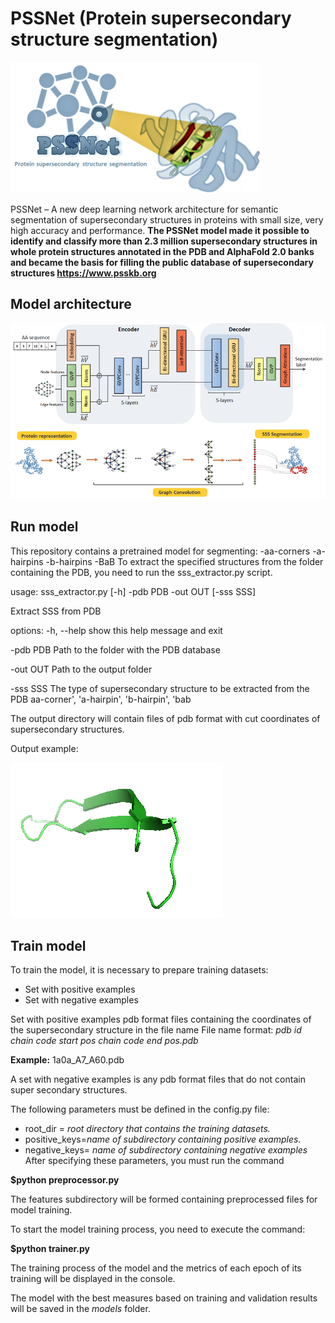 # PSSNet (Protein supersecondary structure segmentation) 
![alt text](https://github.com/Denis21800/PSSNet/blob/master/Logo/pssnet.png)


PSSNet – A new deep learning network architecture for semantic segmentation of supersecondary structures in proteins with small size, very high accuracy and performance.
**The PSSNet model made it possible to identify and classify more than 2.3 million supersecondary structures in whole protein structures annotated in the PDB and AlphaFold 2.0 banks and became the basis for filling the public database of supersecondary structures https://www.psskb.org**
## Model architecture

![alt text](https://github.com/Denis21800/PSSNet/blob/master/Logo/arcitecture.png)


## Run model
This repository contains a pretrained model for segmenting: 
-aa-corners
-a-hairpins 
-b-hairpins
-BaB
To extract the specified structures from the folder containing the PDB, you need to run the sss_extractor.py script.

usage: sss_extractor.py [-h] -pdb PDB -out OUT [-sss SSS]

Extract SSS from PDB

options:
-h, --help  show this help message and exit

-pdb PDB    Path to the folder with the PDB database

-out OUT    Path to the output folder

-sss SSS    The type of supersecondary structure to be extracted from the
              PDB aa-corner', 'a-hairpin', 'b-hairpin', 'bab

The output directory will contain files of pdb format with cut coordinates of supersecondary structures.

Output example:

![alt text](https://github.com/Denis21800/PSSNet/blob/master/Logo/4X7F_A328_A365.png)

## Train model
To train the model, it is necessary to prepare training datasets:
- Set with positive examples
- Set with negative examples


Set with positive examples pdb format files containing the coordinates of the supersecondary structure in the file name
File name format: _pdb id chain code start pos chain code end pos.pdb_

**Example:** 1a0a_A7_A60.pdb

A set with negative examples is any pdb format files that do not contain super secondary structures.

The following parameters must be defined in the config.py file:
- root_dir = _root directory that contains the training datasets._
- positive_keys=_name of subdirectory containing positive examples._ 
- negative_keys= _name of subdirectory containing negative examples_
After specifying these parameters, you must run the command

**$python preprocessor.py**

The features subdirectory will be formed containing preprocessed files for model training.

To start the model training process, you need to execute the command:

**$python trainer.py**

The training process of the model and the metrics of each epoch of its training will be displayed in the console.

The model with the best measures based on training and validation results will be saved in the _models_ folder.
